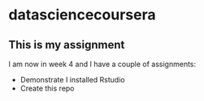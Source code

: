 # datasciencecoursera

## This is my assignment

I am now in week 4 and I have a couple of assignments:
* Demonstrate I installed Rstudio
* Create this repo
